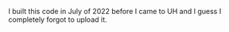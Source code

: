 I built this code in July of 2022 before I came to UH and I guess I completely forgot to upload it.

